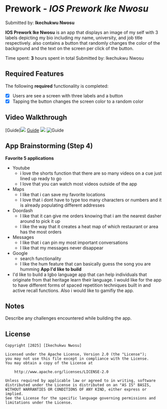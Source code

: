 # Prework - *IOS Prework Ike Nwosu*

Submitted by: **Ikechukwu Nwosu**

**IOS Prework Ike Nwosu** is an app that displays an image of my self with 3 labels depicting my bio including my name, university, and job title respectively. also contains a button that randomly changes the color of the background and the text on the screen per click of the button.

Time spent: **3** hours spent in total
Submitted by: Ikechukwu Nwosu

## Required Features

The following **required** functionality is completed:

- [x] Users are see a screen with three labels and a button
- [x] Tapping the button changes the screen color to a random color
 
## Video Walkthrough

<!--Here is a reminder on how to embed Loom videos on GitHub. Feel free to remove this reminder once you upload your README. -->

[Guide]![](https://imgur.com/a/1n6aAUC) 
[Guide](https://imgur.com/a/1n6aAUC.gif) ![](https://imgur.com/a/1n6aAUC.gif)
![Guide](https://imgur.com/a/1n6aAUC.gif)

## App Brainstorming (Step 4)
**Favorite 5 applications**
- Youtube
    - i love the shorts function that there are so many videos on a cue just lined up ready to go
    - I love that you can watch most videos outside of the app 
- Maps
    - I like that i can save my favorite locations 
    - I love that i dont have to type too many characters or numbers and it is already populating different addresses
- Doordash
    - I like that it can give me orders knowing that i am the nearest dasher around to pick it up
    - I like the way that it creates a heat map of which restaurant or area has the most orders
- Messages
    -  I like that i can pin my most important conversations
    - I like that my messages never disappear
- Google
    - search functionality
    - I like the hum feature that can basically guess the song you are humming
**App I'd like to build** 
- I'd like to build a Igbo language app that can help individuals that originate from that heritage learn their language. I would like for the app to have different forms of spaced repetition techniques built in and active recall functions. Also i would like to gamifiy the app. 
## Notes

Describe any challenges encountered while building the app.

## License

    Copyright [2025] [Ikechukwu Nwosu]

    Licensed under the Apache License, Version 2.0 (the "License");
    you may not use this file except in compliance with the License.
    You may obtain a copy of the License at

        http://www.apache.org/licenses/LICENSE-2.0

    Unless required by applicable law or agreed to in writing, software
    distributed under the License is distributed on an "AS IS" BASIS,
    WITHOUT WARRANTIES OR CONDITIONS OF ANY KIND, either express or implied.
    See the License for the specific language governing permissions and
    limitations under the License.
